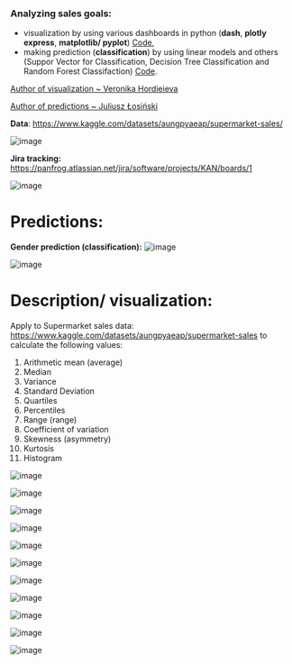 ### Analyzing sales goals:
- visualization by using various dashboards in python (**dash**, **plotly express**, **matplotlib/ pyplot**) [Code](./Descriptive),
- making prediction (**classification**) by using linear models and others (Suppor Vector for Classification, Decision Tree Classification and Random Forest Classifaction) [Code](./Predictive).

[Author of visualization ~ Veronika Hordieieva](https://github.com/VeRonikARoNik)

[Author of predictions ~ Juliusz Łosiński](https://github.com/juliuszlosinski)
  
**Data**:
https://www.kaggle.com/datasets/aungpyaeap/supermarket-sales/

![image](https://github.com/juliuszlosinski/Sales-Analyzer/assets/72278818/92d34fd2-4bf2-44dc-ad22-ab5d7f692ed7)

**Jira tracking:**
https://panfrog.atlassian.net/jira/software/projects/KAN/boards/1

![image](https://github.com/juliuszlosinski/Sales-Analyzer/assets/72278818/198307c1-076a-4b29-b59f-e993ae85d516)

# Predictions:
**Gender prediction (classification):**
![image](https://github.com/juliuszlosinski/Sales-Analyzer/assets/72278818/a13e7793-d781-4a90-b970-d7efc705492f)

![image](https://github.com/juliuszlosinski/Sales-Analyzer/assets/72278818/d1cc86c3-d02d-44fa-af68-c106a519bfd9)

# Description/ visualization:
Apply to Supermarket sales data: https://www.kaggle.com/datasets/aungpyaeap/supermarket-sales to calculate the following values: 
1. Arithmetic mean (average)
2. Median
3. Variance
4.  Standard Deviation
5.  Quartiles
6.  Percentiles
7.  Range (range)
8.  Coefficient of variation
9.  Skewness (asymmetry)
10. Kurtosis
11. Histogram
    
![image](https://github.com/VeRonikARoNik/Business-Analytics/assets/76017554/068fb0d4-5a4d-4c64-97fa-f926d2ed275e)

![image](https://github.com/VeRonikARoNik/Business-Analytics/assets/76017554/83a4aff2-0bb4-4364-92f7-72a3450823e6)

![image](https://github.com/VeRonikARoNik/Business-Analytics/assets/76017554/3f70daef-71ed-48e5-a376-502e2b530f23)

![image](https://github.com/VeRonikARoNik/Business-Analytics/assets/76017554/ec658d91-25b4-4865-b27a-88533e26e60e)

![image](https://github.com/VeRonikARoNik/Business-Analytics/assets/76017554/aaed3229-6e54-4650-8879-24562f1813f8)

![image](https://github.com/VeRonikARoNik/Business-Analytics/assets/76017554/75d8759a-a6ee-4fb4-817e-68a2f10222c5)

![image](https://github.com/VeRonikARoNik/Business-Analytics/assets/76017554/6831e12b-0fd7-462c-bd8f-f279a0e3293f)

![image](https://github.com/VeRonikARoNik/Business-Analytics/assets/76017554/5f43a3a4-ef23-4ca9-ba45-db5b62fad9ca)

![image](https://github.com/VeRonikARoNik/Business-Analytics/assets/76017554/57c9c546-7848-4b09-a09f-eeb12af709c3)

![image](https://github.com/VeRonikARoNik/Business-Analytics/assets/76017554/7b98bc78-607c-4c2f-ad72-ec8f7addf58f)

![image](https://github.com/VeRonikARoNik/Business-Analytics/assets/76017554/eed19b2c-3e3c-4d33-87d7-a7b612f17a83)
